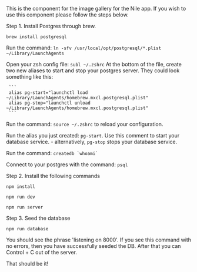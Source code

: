 This is the component for the image gallery for the Nile app.  If you wish to use this component please follow the steps below.  


Step 1.
Install Postgres through brew.  

```
brew install postgresql
```

Run the command: `ln -sfv /usr/local/opt/postgresql/*.plist ~/Library/LaunchAgents`

Open your zsh config file: `subl ~/.zshrc`
At the bottom of the file, create two new aliases to start and stop your postgres server. They could look something like this:

     ```
     alias pg-start="launchctl load ~/Library/LaunchAgents/homebrew.mxcl.postgresql.plist"
     alias pg-stop="launchctl unload ~/Library/LaunchAgents/homebrew.mxcl.postgresql.plist"
     ```

Run the command: `source ~/.zshrc` to reload your configuration.

Run the alias you just created: `pg-start`. Use this comment to start your database service.
     - alternatively, `pg-stop` stops your database service.

Run the command: ``createdb `whoami` ``

Connect to your postgres with the command: `psql`


Step 2.
Install the following commands

```
npm install

npm run dev

npm run server
```

Step 3. 
Seed the database
```
npm run database
```
You should see the phrase 'listening on 8000'.  If you see this command with no errors, then you have successfully seeded the DB.  After that you can Control + C out of the server.

That should be it! 


